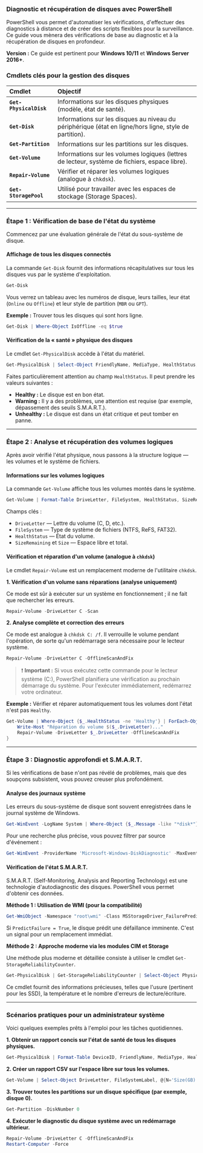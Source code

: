 ### Diagnostic et récupération de disques avec PowerShell

PowerShell vous permet d'automatiser les vérifications, d'effectuer des diagnostics à distance et de créer des scripts flexibles pour la surveillance. Ce guide vous mènera des vérifications de base au diagnostic et à la récupération de disques en profondeur.

**Version :** Ce guide est pertinent pour **Windows 10/11** et **Windows Server 2016+**.

### Cmdlets clés pour la gestion des disques

| Cmdlet | Objectif |
| :--- | :--- |
| **`Get-PhysicalDisk`** | Informations sur les disques physiques (modèle, état de santé). |
| **`Get-Disk`** | Informations sur les disques au niveau du périphérique (état en ligne/hors ligne, style de partition). |
| **`Get-Partition`** | Informations sur les partitions sur les disques. |
| **`Get-Volume`** | Informations sur les volumes logiques (lettres de lecteur, système de fichiers, espace libre). |
| **`Repair-Volume`** | Vérifier et réparer les volumes logiques (analogue à `chkdsk`). |
| **`Get-StoragePool`** | Utilisé pour travailler avec les espaces de stockage (Storage Spaces). |

---

### Étape 1 : Vérification de base de l'état du système

Commencez par une évaluation générale de l'état du sous-système de disque.

#### Affichage de tous les disques connectés

La commande `Get-Disk` fournit des informations récapitulatives sur tous les disques vus par le système d'exploitation.

```powershell
Get-Disk
```

Vous verrez un tableau avec les numéros de disque, leurs tailles, leur état (`Online` ou `Offline`) et leur style de partition (`MBR` ou `GPT`).

**Exemple :** Trouver tous les disques qui sont hors ligne.
```powershell
Get-Disk | Where-Object IsOffline -eq $true
```

#### Vérification de la « santé » physique des disques

Le cmdlet `Get-PhysicalDisk` accède à l'état du matériel.

```powershell
Get-PhysicalDisk | Select-Object FriendlyName, MediaType, HealthStatus, OperationalStatus
```
Faites particulièrement attention au champ `HealthStatus`. Il peut prendre les valeurs suivantes :
*   **Healthy :** Le disque est en bon état.
*   **Warning :** Il y a des problèmes, une attention est requise (par exemple, dépassement des seuils S.M.A.R.T.).
*   **Unhealthy :** Le disque est dans un état critique et peut tomber en panne.

---

### Étape 2 : Analyse et récupération des volumes logiques

Après avoir vérifié l'état physique, nous passons à la structure logique — les volumes et le système de fichiers.

#### Informations sur les volumes logiques

La commande `Get-Volume` affiche tous les volumes montés dans le système.

```powershell
Get-Volume | Format-Table DriveLetter, FileSystem, HealthStatus, SizeRemaining, Size
```

Champs clés :
*   `DriveLetter` — Lettre du volume (C, D, etc.).
*   `FileSystem` — Type de système de fichiers (NTFS, ReFS, FAT32).
*   `HealthStatus` — État du volume.
*   `SizeRemaining` et `Size` — Espace libre et total.

#### Vérification et réparation d'un volume (analogue à `chkdsk`)

Le cmdlet `Repair-Volume` est un remplacement moderne de l'utilitaire `chkdsk`.

**1. Vérification d'un volume sans réparations (analyse uniquement)**

Ce mode est sûr à exécuter sur un système en fonctionnement ; il ne fait que rechercher les erreurs.

```powershell
Repair-Volume -DriveLetter C -Scan
```

**2. Analyse complète et correction des erreurs**

Ce mode est analogue à `chkdsk C: /f`. Il verrouille le volume pendant l'opération, de sorte qu'un redémarrage sera nécessaire pour le lecteur système.

```powershell
Repair-Volume -DriveLetter C -OfflineScanAndFix
```

> ❗️ **Important :** Si vous exécutez cette commande pour le lecteur système (C:), PowerShell planifiera une vérification au prochain démarrage du système. Pour l'exécuter immédiatement, redémarrez votre ordinateur.

**Exemple :** Vérifier et réparer automatiquement tous les volumes dont l'état n'est pas `Healthy`.

```powershell
Get-Volume | Where-Object {$_.HealthStatus -ne 'Healthy'} | ForEach-Object {
    Write-Host "Réparation du volume $($_.DriveLetter)..."
    Repair-Volume -DriveLetter $_.DriveLetter -OfflineScanAndFix
}
```

---

### Étape 3 : Diagnostic approfondi et S.M.A.R.T.

Si les vérifications de base n'ont pas révélé de problèmes, mais que des soupçons subsistent, vous pouvez creuser plus profondément.

#### Analyse des journaux système

Les erreurs du sous-système de disque sont souvent enregistrées dans le journal système de Windows.

```powershell
Get-WinEvent -LogName System | Where-Object {$_.Message -like "*disk*"} | Select-Object -First 20
```
Pour une recherche plus précise, vous pouvez filtrer par source d'événement :
```powershell
Get-WinEvent -ProviderName 'Microsoft-Windows-DiskDiagnostic' -MaxEvents 10
```

#### Vérification de l'état S.M.A.R.T.

S.M.A.R.T. (Self-Monitoring, Analysis and Reporting Technology) est une technologie d'autodiagnostic des disques. PowerShell vous permet d'obtenir ces données.

**Méthode 1 : Utilisation de WMI (pour la compatibilité)**
```powershell
Get-WmiObject -Namespace "root\wmi" -Class MSStorageDriver_FailurePredictStatus
```
Si `PredictFailure = True`, le disque prédit une défaillance imminente. C'est un signal pour un remplacement immédiat.

**Méthode 2 : Approche moderne via les modules CIM et Storage**

Une méthode plus moderne et détaillée consiste à utiliser le cmdlet `Get-StorageReliabilityCounter`.

```powershell
Get-PhysicalDisk | Get-StorageReliabilityCounter | Select-Object PhysicalDisk, Wear, Temperature, ReadErrorsTotal, WriteErrorsTotal
```
Ce cmdlet fournit des informations précieuses, telles que l'usure (pertinent pour les SSD), la température et le nombre d'erreurs de lecture/écriture.

---

### Scénarios pratiques pour un administrateur système

Voici quelques exemples prêts à l'emploi pour les tâches quotidiennes.

**1. Obtenir un rapport concis sur l'état de santé de tous les disques physiques.**
```powershell
Get-PhysicalDisk | Format-Table DeviceID, FriendlyName, MediaType, HealthStatus, OperationalStatus
```

**2. Créer un rapport CSV sur l'espace libre sur tous les volumes.**
```powershell
Get-Volume | Select-Object DriveLetter, FileSystemLabel, @{N='Size(GB)';E={[math]::Round($_.Size / 1GB, 2)}}, @{N='FreeSpace(GB)';E={[math]::Round($_.SizeRemaining / 1GB, 2)}} | Export-Csv -Path C:\Reports\DiskSpace.csv -NoTypeInformation -Encoding UTF8
```

**3. Trouver toutes les partitions sur un disque spécifique (par exemple, disque 0).**
```powershell
Get-Partition -DiskNumber 0
```

**4. Exécuter le diagnostic du disque système avec un redémarrage ultérieur.**
```powershell
Repair-Volume -DriveLetter C -OfflineScanAndFix
Restart-Computer -Force
```